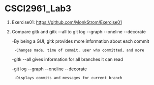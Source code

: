# CSCI2961_Lab3

1. Exercise01: https://github.com/MonkStrom/Exercise01

2. Compare gitk and gitk --all to git log --graph --oneline --decorate

   -By being a GUI, gitk provides more information about each commit

		-Changes made, time of commit, user who committed, and more

   -gitk --all gives information for all branches it can read

   -git log --graph --oneline --decorate

		-Displays commits and messages for current branch
